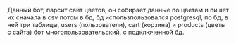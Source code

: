 Данный бот, парсит сайт цветов, он собирает данные по цветам и пишет их сначала в csv потом в бд, бд использпользовался postgresql, по бд, в ней три таблицы, users (пользователи), cart (корзина) и products (цветы с сайта) бот многопользовательский, с подключенной бд.

